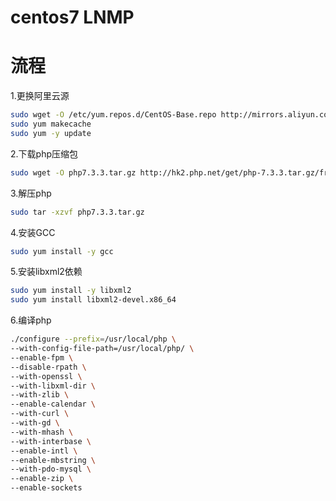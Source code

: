 # centos7 LNMP
# 流程
1.更换阿里云源
```bash
sudo wget -O /etc/yum.repos.d/CentOS-Base.repo http://mirrors.aliyun.com/repo/Centos-7.repo
sudo yum makecache
sudo yum -y update
```
2.下载php压缩包
```bash
sudo wget -O php7.3.3.tar.gz http://hk2.php.net/get/php-7.3.3.tar.gz/from/this/mirror
```
3.解压php
```bash
sudo tar -xzvf php7.3.3.tar.gz
```
4.安装GCC
```bash
sudo yum install -y gcc
```
5.安装libxml2依赖
```bash
sudo yum install -y libxml2
sudo yum install libxml2-devel.x86_64
```
6.编译php
```bash
./configure --prefix=/usr/local/php \
--with-config-file-path=/usr/local/php/ \
--enable-fpm \
--disable-rpath \
--with-openssl \
--with-libxml-dir \
--with-zlib \
--enable-calendar \
--with-curl \
--with-gd \
--with-mhash \
--with-interbase \
--enable-intl \
--enable-mbstring \
--with-pdo-mysql \
--enable-zip \
--enable-sockets
```
